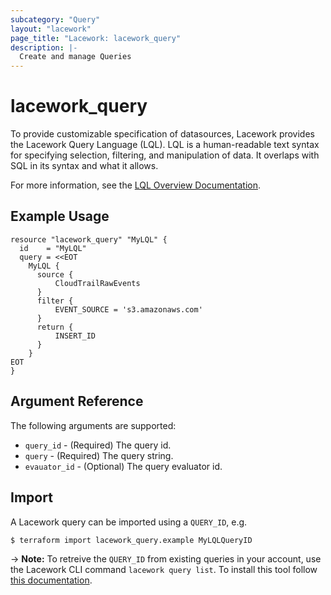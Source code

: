```yaml
---
subcategory: "Query"
layout: "lacework"
page_title: "Lacework: lacework_query"
description: |-
  Create and manage Queries
---
```


# lacework\_query

To provide customizable specification of datasources, Lacework provides the Lacework Query Language (LQL). 
LQL is a human-readable text syntax for specifying selection, filtering, and manipulation of data. 
It overlaps with SQL in its syntax and what it allows.

For more information, see the [LQL Overview Documentation](https://docs.lacework.com/lql-overview).

## Example Usage

```hcl
resource "lacework_query" "MyLQL" {
  id    = "MyLQL"
  query = <<EOT
    MyLQL {
      source {
          CloudTrailRawEvents
      }
      filter {
          EVENT_SOURCE = 's3.amazonaws.com'
      }
      return {
          INSERT_ID
      }
    }
EOT
}
```


## Argument Reference

The following arguments are supported:

* `query_id` - (Required) The query id.
* `query` - (Required) The query string.
* `evauator_id` - (Optional) The query evaluator id.

## Import

A Lacework query can be imported using a `QUERY_ID`, e.g.

```
$ terraform import lacework_query.example MyLQLQueryID
```

-> **Note:** To retreive the `QUERY_ID` from existing queries in your account, use the
Lacework CLI command `lacework query list`. To install this tool follow
[this documentation](https://docs.lacework.com/cli/).
